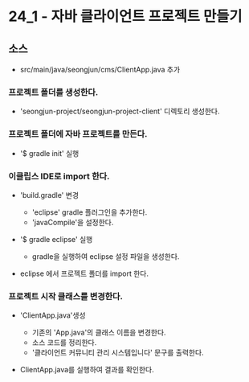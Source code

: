# 24_1 - 자바 클라이언트 프로젝트 만들기

## 소스

- src/main/java/seongjun/cms/ClientApp.java 추가

### 프로젝트 폴더를 생성한다.

- 'seongjun-project/seongjun-project-client' 디렉토리 생성한다.
    
### 프로젝트 폴더에 자바 프로젝트를 만든다.

- '$ gradle init' 실행

### 이클립스 IDE로 import 한다.

- 'build.gradle' 변경
  - 'eclipse' gradle 플러그인을 추가한다.
  - 'javaCompile'을 설정한다.
  
- '$ gradle eclipse' 실행
  - gradle을 실행하여 eclipse 설정 파일을 생성한다.
  
- eclipse 에서 프로젝트 폴더를 import 한다.

### 프로젝트 시작 클래스를 변경한다.

- 'ClientApp.java'생성
  - 기존의 'App.java'의 클래스 이름을 변경한다.
  - 소스 코드를 정리한다.
  - '클라이언트 커뮤니티 관리 시스템입니다' 문구를 출력한다.

- ClientApp.java를 실행하여 결과를 확인한다.